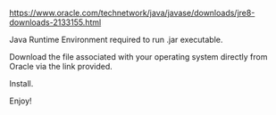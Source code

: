 https://www.oracle.com/technetwork/java/javase/downloads/jre8-downloads-2133155.html

Java Runtime Environment required to run .jar executable.

Download the file associated with your operating system directly from Oracle via the link provided.

Install.

Enjoy!
